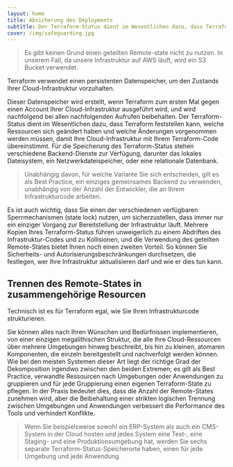 ```yaml
---
layout: home
title: Absicherung des Deployments
subtitle: Der Terraform-Status dient im Wesentlichen dazu, dass Terraform feststellen  kann, welche Ressourcen sich geändert haben und welche Änderungen vorgenommen werden müssen.
cover: /img/safeguarding.jpg
---
```


>Es gibt keinen Grund einen geteilten Remote-state nicht zu nutzen. In unserem Fall, da unsere Infrastruktur auf AWS läuft, wird ein S3 Bucket verwendet.


Terraform verwendet einen persistenten Datenspeicher, um den Zustands Ihrer Cloud-Infrastruktur vorzuhalten.

Dieser Datenspeicher wird erstellt, wenn Terraform zum ersten Mal gegen einen Account Ihrer Cloud-Infrastruktur ausgeführt wird, und wird nachfolgend bei allen nachfolgenden Aufrufen beibehalten. Der Terraform-Status dient im Wesentlichen dazu, dass Terraform feststellen kann, welche Ressourcen sich geändert haben und welche Änderungen vorgenommen werden müssen, damit Ihre Cloud-Infrastruktur mit Ihrem Terraform-Code übereinstimmt. Für die Speicherung des Terraform-Status stehen verschiedene Backend-Dienste zur Verfügung, darunter das lokales Dateisystem, ein Netzwerkdateispeicher, oder eine relationale Datenbank.

>Unabhängig davon, für welche Variante Sie sich entscheiden, gilt es als Best Practice, ein einziges gemeinsames Backend zu verwenden, unabhängig von der Anzahl der Entwickler, die an Ihrem Infrastrukturcode arbeiten.


Es ist auch wichtig, dass Sie einen der verschiedenen verfügbaren Sperrmechanismen \(state lock\) nutzen, um sicherzustellen, dass immer nur ein einziger Vorgang zur Bereitstellung der Infrastruktur läuft. Mehrere Kopien Ihres Terraform-Status führen unweigerlich zu einem Abdriften des Infrastruktur-Codes und zu Kollisionen, und die Verwendung des geteilten Remote-States bietet Ihnen noch einen zweiten Vorteil. So können Sie Sicherheits- und Autorisierungsbeschränkungen durchsetzen, die festlegen, wer Ihre Infrastruktur aktualisieren darf und wie er dies tun kann.

## Trennen des Remote-States in zusammengehörige Resourcen

Technisch ist es für Terraform egal, wie Sie Ihren Infrastrukturcode strukturieren.

Sie können alles nach Ihren Wünschen und Bedürfnissen implementieren, von einer einzigen megalithischen Struktur, die alle Ihre Cloud-Ressourcen über mehrere Umgebungen hinweg beschreibt, bis hin zu kleinen, atomaren Komponenten, die einzeln bereitgestellt und nachverfolgt werden können. Wie bei den meisten Systemen dieser Art liegt der richtige Grad der Dekomposition irgendwo zwischen den beiden Extremen; es gilt als Best Practice, verwandte Ressourcen nach Umgebungen oder Anwendungen zu gruppieren und für jede Gruppierung einen eigenen Terraform-State zu pflegen. In der Praxis bedeutet dies, dass die Anzahl der Remote-States zunehmen wird, aber die Beibehaltung einer strikten logischen Trennung zwischen Umgebungen und Anwendungen verbessert die Performance des Tools und verhindert Konflikte.

>Wenn Sie beispielsweise sowohl ein ERP-System als auch ein CMS-System in der Cloud hosten und jedes System eine Test-, eine Staging- und eine Produktionsumgebung hat, werden Sie sechs separate Terraform-Status-Speicherorte haben, einen für jede Umgebung und jede Anwendung.


